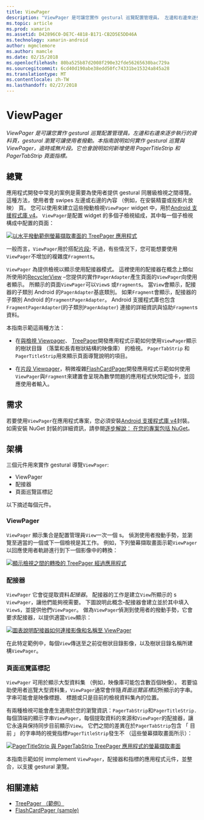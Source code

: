 ```yaml
---
title: ViewPager
description: "ViewPager 是可讓您實作 gestural 巡覽配置管理員。 左邊和右邊來逐步執行的資料頁，gestural 瀏覽可讓使用者撥動。 本指南說明如何實作 gestural 巡覽與 ViewPager，逾時或無片段。 它也會說明如何新增使用 PagerTitleStrip 和 PagerTabStrip 頁面指標。"
ms.topic: article
ms.prod: xamarin
ms.assetid: D42896C0-DE7C-4818-B171-CB2D5E5DD46A
ms.technology: xamarin-android
author: mgmclemore
ms.author: mamcle
ms.date: 02/15/2018
ms.openlocfilehash: 80ba525b87d2008f290e32fde56265630bac729a
ms.sourcegitcommit: 6cd40d190abe38edd50fc74331be15324a845a28
ms.translationtype: MT
ms.contentlocale: zh-TW
ms.lasthandoff: 02/27/2018
---
```

# <a name="viewpager"></a>ViewPager

_ViewPager 是可讓您實作 gestural 巡覽配置管理員。左邊和右邊來逐步執行的資料頁，gestural 瀏覽可讓使用者撥動。本指南說明如何實作 gestural 巡覽與 ViewPager，逾時或無片段。它也會說明如何新增使用 PagerTitleStrip 和 PagerTabStrip 頁面指標。_

<a name="overview" />
 
## <a name="overview"></a>總覽

應用程式開發中常見的案例是需要為使用者提供 gestural 同層級檢視之間導覽。 這種方法，使用者會 swipes 左邊或右邊的內容 （例如，在安裝精靈或投影片放映） 頁。 您可以使用來建立這些撥動檢視`ViewPager` widget 中，用於[Android 支援程式庫 v4](https://www.nuget.org/packages/Xamarin.Android.Support.v4/)。 `ViewPager`是配置 widget 的多個子檢視組成，其中每一個子檢視構成中配置的頁面： 

[![以水平撥動範例螢幕擷取畫面的 TreePager 應用程式](images/01-intro-sml.png)](images/01-intro.png)

一般而言，`ViewPager`用於搭配[片段](https://developer.xamarin.com/guides/android/platform_features/fragments/); 不過，有些情況下，您可能想要使用`ViewPager`不增加的複雜度`Fragment`s。

`ViewPager` 為提供檢視以顯示使用配接器模式。 這裡使用的配接器在概念上類似所使用的[RecyclerView](~/android/user-interface/layouts/recycler-view/index.md) &ndash;您提供的實作`PagerAdapter`產生頁面的`ViewPager`向使用者顯示。 所顯示的頁面`ViewPager`可以`View`s 或`Fragment`s。 當`View`會顯示，配接器的子類別 Android 的`PagerAdapter`基底類別。 如果`Fragment`會顯示，配接器的子類別 Android 的`FragmentPagerAdapter`。 Android 支援程式庫也包含`FragmentPagerAdapter`(的子類別`PagerAdapter`) 連接的詳細資訊與協助`Fragment`s 資料。 

本指南示範這兩種方法： 

-   在[與檢視 Viewpager](~/android/user-interface/controls/view-pager/viewpager-and-views.md)、 [TreePager](https://developer.xamarin.com/samples/monodroid/UserInterface/TreePager/)開發應用程式示範如何使用`ViewPager`顯示的樹狀目錄 （落葉和長青樹狀結構的映像庫） 的檢視。 
    `PagerTabStrip`  和`PagerTitleStrip`用來顯示頁面導覽說明的項目。

-   在[片段 Viewpager](~/android/user-interface/controls/view-pager/viewpager-and-fragments.md)，稍微複雜[FlashCardPager](https://developer.xamarin.com/samples/monodroid/UserInterface/TreePager/)開發應用程式示範如何使用`ViewPager`與`Fragment`來建置會呈現為數學問題的應用程式快閃記憶卡，並回應使用者輸入。 

<a name="requirements" />

## <a name="requirements"></a>需求

若要使用`ViewPager`在應用程式專案，您必須安裝[Android 支援程式庫 v4](https://www.nuget.org/packages/Xamarin.Android.Support.v4/)封裝。 如需安裝 NuGet 封裝的詳細資訊，請參閱[逐步解說： 在您的專案包括 NuGet](https://docs.microsoft.com/visualstudio/mac/nuget-walkthrough)。 

<a name="architecture" />
 
## <a name="architecture"></a>架構

三個元件用來實作 gestural 導覽`ViewPager`:

-   ViewPager
-   配接器
-   頁面巡覽區標記

以下摘述每個元件。


<a name="viewpager" />

### <a name="viewpager"></a>ViewPager

`ViewPager` 顯示集合是配置管理員`View`一次一個 s。 偵測使用者撥動手勢，並瀏覽至適當的一個或下一個檢視是其工作。 例如，下列螢幕擷取畫面示範`ViewPager`以回應使用者軌跡進行到下一個影像中的轉換： 

[![顯示檢視之間的轉換的 TreePager 經過應用程式](images/02-transition-sml.png)](images/02-transition.png)


<a name="adapter" />

### <a name="adapter"></a>配接器

`ViewPager` 它會從提取資料*配接器*。 配接器的工作是建立`View`所顯示的 s `ViewPager`，讓他們能夠視需要。 下圖說明此概念&ndash;配接器會建立並於其中填入`View`s，並提供他們`ViewPager`。 做為`ViewPager`偵測到使用者的撥動手勢，它會要求配接器，以提供適當`View`顯示： 

[![圖表說明配接器如何連接影像和名稱至 ViewPager](images/03-adapter-sml.png)](images/03-adapter.png)

在此特定範例中，每個`View`傳送至之前從樹狀目錄影像，以及樹狀目錄名稱所建構`ViewPager`。 


<a name="indicator" />

### <a name="pager-indicator"></a>頁面巡覽區標記

`ViewPager` 可用於顯示大型資料集 （例如，映像庫可能包含數百個映像）。 若要協助使用者巡覽大型資料集，`ViewPager`通常會伴隨*頁面巡覽區標記*所顯示的字串。 字串可能會是映像標題、 標題或只是目前的檢視資料集內的位置。 

有兩種檢視可能會產生適用於您的瀏覽資訊：`PagerTabStrip`和`PagerTitleStrip.`每個頂端的顯示字串`ViewPager`，每個提取資料的來源和`ViewPager`的配接器，讓它永遠與保持同步目前顯示`View`。 它們之間的差異在於`PagerTabStrip`包含 「 目前 」 的字串時的視覺指標`PagerTitleStrip`發生不 （這些螢幕擷取畫面所示）： 

[![PagerTitleStrip 與 PagerTabStrip TreePager 應用程式的螢幕擷取畫面](images/04-comparison-sml.png)](images/04-comparison.png)

本指南示範如何 immplement `ViewPager`，配接器和指標的應用程式元件，並整合，以支援 gestural 瀏覽。 



## <a name="related-links"></a>相關連結

- [TreePager （範例）](https://developer.xamarin.com/samples/monodroid/UserInterface/TreePager)
- [FlashCardPager (sample)](https://developer.xamarin.com/samples/monodroid/UserInterface/FlashCardPager)
